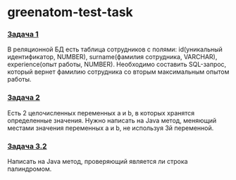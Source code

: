 # greenatom-test-task
### [Задача 1](https://github.com/ZmaevDA/greenatom-test-task/blob/main/sql/task1.sql)
В реляционной БД есть таблица сотрудников с полями: id(уникальный идентификатор, NUMBER), surname(фамилия сотрудника, VARCHAR), experience(опыт работы, NUMBER). Необходимо составить SQL-запрос, который вернет фамилию сотрудника со вторым максимальным опытом работы.
### [Задача 2](https://github.com/ZmaevDA/greenatom-test-task/blob/main/greenatom-test-task/src/Main.java)
Есть 2 целочисленных переменных a и b, в которых хранятся определенные значения. Нужно написать на Java метод, меняющий местами значения переменных a и b, не используя 3й переменной.
### [Задача 3.2](https://github.com/ZmaevDA/greenatom-test-task/blob/main/greenatom-test-task/src/Main.java)
Написать на Java метод, проверяющий является ли строка палиндромом.
